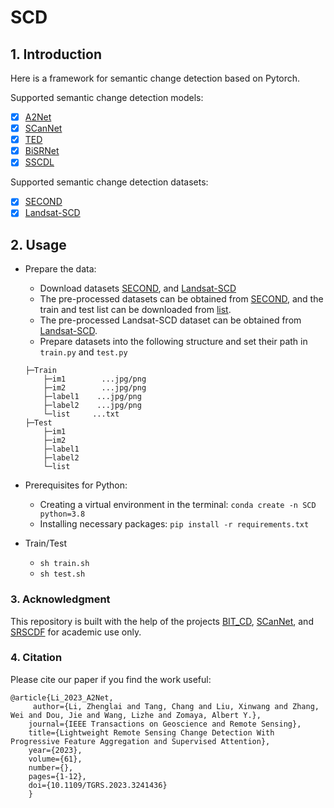 # SCD

## 1. Introduction
Here is a framework for semantic change detection based on Pytorch.

Supported semantic change detection models:
- [x] [A2Net](https://ieeexplore.ieee.org/abstract/document/10034814)
- [x] [SCanNet](https://arxiv.org/abs/2212.05245)
- [x] [TED](https://arxiv.org/abs/2212.05245)
- [x] [BiSRNet](https://ieeexplore.ieee.org/document/9721305)
- [x] [SSCDL](https://ieeexplore.ieee.org/document/9721305)

Supported semantic change detection datasets:
- [x] [SECOND](https://ieeexplore.ieee.org/abstract/document/9555824)
- [x] [Landsat-SCD](https://figshare.com/articles/figure/Landsat-SCD_dataset_zip/19946135/1)

## 2. Usage
+ Prepare the data:
    - Download datasets [SECOND](https://ieeexplore.ieee.org/abstract/document/9555824), and [Landsat-SCD](https://figshare.com/articles/figure/Landsat-SCD_dataset_zip/19946135/1)
    - The pre-processed datasets can be obtained from [SECOND](http://www.captain-whu.com/PROJECT/SCD/), and the train and test list can be  downloaded from [list](https://github.com/ggsDing/Bi-SRNet/tree/main/datasets).
    - The pre-processed Landsat-SCD dataset can be obtained from [Landsat-SCD](https://drive.google.com/file/d/11CkLhakNtfaBH78SGTHxcXKNsBM524H5/view).
    - Prepare datasets into the following structure and set their path in `train.py` and `test.py`
    ```
    ├─Train
        ├─im1        ...jpg/png
        ├─im2        ...jpg/png
        ├─label1    ...jpg/png
        ├─label2    ...jpg/png
        └─list     ...txt
    ├─Test
        ├─im1        
        ├─im2        
        ├─label1    
        ├─label2   
        └─list     
    ```

+ Prerequisites for Python:
    - Creating a virtual environment in the terminal: `conda create -n SCD python=3.8`
    - Installing necessary packages: `pip install -r requirements.txt`

+ Train/Test
    - `sh train.sh`
    - `sh test.sh`

### 3. Acknowledgment
This repository is built with the help of the projects [BIT_CD](https://github.com/justchenhao/BIT_CD), 
[SCanNet](https://github.com/ggsDing/SCanNet), 
and [SRSCDF](https://github.com/walking-shadow/Simple-Remote-Sensing-Change-Detection-Framework) for academic use only.

### 4. Citation

Please cite our paper if you find the work useful:

    @article{Li_2023_A2Net,
         author={Li, Zhenglai and Tang, Chang and Liu, Xinwang and Zhang, Wei and Dou, Jie and Wang, Lizhe and Zomaya, Albert Y.},
        journal={IEEE Transactions on Geoscience and Remote Sensing}, 
        title={Lightweight Remote Sensing Change Detection With Progressive Feature Aggregation and Supervised Attention}, 
        year={2023},
        volume={61},
        number={},
        pages={1-12},
        doi={10.1109/TGRS.2023.3241436}
        }